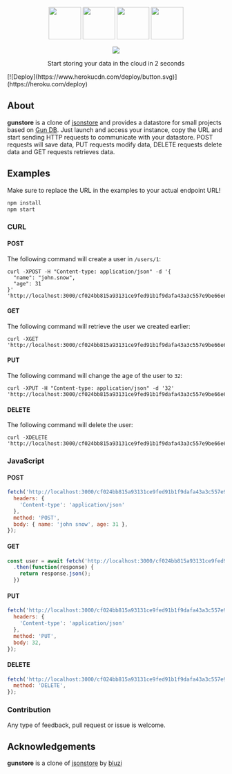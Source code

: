 <p align="center">
<img src="https://wpoffice365.com/wp-content/uploads/2017/07/react-logo.png" height="75" />
<img src="https://i.cloudup.com/zfY6lL7eFa-3000x3000.png" height="75" />
<img src="https://cdn-images-1.medium.com/max/960/1*pxfq-ikL8zPE3RyGB2xbng.png" height="75" />
<img src="https://www.vectorlogo.zone/logos/js_webpack/js_webpack-card.png" height="75" />
</p>
<p align="center">
  <img src="https://user-images.githubusercontent.com/1423657/38475477-c21ead08-3ba8-11e8-8ccc-a42a7c11daba.png" />
</p>
<p align="center">
Start storing your data in the cloud in 2 seconds
</p>
[![Deploy](https://www.herokucdn.com/deploy/button.svg)](https://heroku.com/deploy)

## About
**gunstore** is a clone of [jsonstore](https://github.com/bluzi/jsonstore) and provides a datastore for small projects based on [Gun DB](https://github.com/amark/gun).
Just launch and access your instance, copy the URL and start sending HTTP requests to communicate with your datastore.
POST requests will save data, PUT requests modify data, DELETE requests delete data and GET requests retrieves data.

## Examples
Make sure to replace the URL in the examples to your actual endpoint URL!

```bash
npm install
npm start
```

### CURL
#### POST
The following command will create a user in `/users/1`:
```shell
curl -XPOST -H "Content-type: application/json" -d '{
  "name": "john.snow",
  "age": 31
}' 'http://localhost:3000/cf024bb815a93131ce9fed91b1f9dafa43a3c557e9be66e66fd76df5c64f10fe/users/1'
```

#### GET
The following command will retrieve the user we created earlier:
```shell
curl -XGET 'http://localhost:3000/cf024bb815a93131ce9fed91b1f9dafa43a3c557e9be66e66fd76df5c64f10fe/users/1'
```

#### PUT
The following command will change the age of the user to `32`:
```shell
curl -XPUT -H "Content-type: application/json" -d '32' 'http://localhost:3000/cf024bb815a93131ce9fed91b1f9dafa43a3c557e9be66e66fd76df5c64f10fe/users/1/age'
```

#### DELETE
The following command will delete the user:
```shell
curl -XDELETE 'http://localhost:3000/cf024bb815a93131ce9fed91b1f9dafa43a3c557e9be66e66fd76df5c64f10fe/users/1'
```

### JavaScript
#### POST
```js
fetch('http://localhost:3000/cf024bb815a93131ce9fed91b1f9dafa43a3c557e9be66e66fd76df5c64f10fe/users/1', {
  headers: {
    'Content-type': 'application/json'
  },
  method: 'POST',
  body: { name: 'john snow', age: 31 },
});
```

#### GET
```js
const user = await fetch('http://localhost:3000/cf024bb815a93131ce9fed91b1f9dafa43a3c557e9be66e66fd76df5c64f10fe/users/1')
  .then(function(response) {
    return response.json();
  })
```

#### PUT
```js
fetch('http://localhost:3000/cf024bb815a93131ce9fed91b1f9dafa43a3c557e9be66e66fd76df5c64f10fe/users/1/age', {
  headers: {
    'Content-type': 'application/json'
  },
  method: 'PUT',
  body: 32,
});
```

#### DELETE
```js
fetch('http://localhost:3000/cf024bb815a93131ce9fed91b1f9dafa43a3c557e9be66e66fd76df5c64f10fe/users/1', {
  method: 'DELETE',
});
```

### Contribution
Any type of feedback, pull request or issue is welcome.

## Acknowledgements
**gunstore** is a clone of [jsonstore](https://github.com/bluzi/jsonstore) by [bluzi](https://github.com/bluzi)
